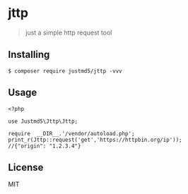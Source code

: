 # jttp
>just a simple http request tool



## Installing

```shell
$ composer require justmd5/jttp -vvv
```

## Usage
```
<?php

use Justmd5\Jttp\Jttp;

require  __DIR__.'/vendor/autoload.php';
print_r(Jttp::request('get','https://httpbin.org/ip'));
//{"origin": "1.2.3.4"}

```

## License

MIT